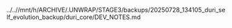 ../..//mnt/h/ARCHIVE/.UNWRAP/STAGE3/backups/20250728_134105_duri_self_evolution_backup/duri_core/DEV_NOTES.md